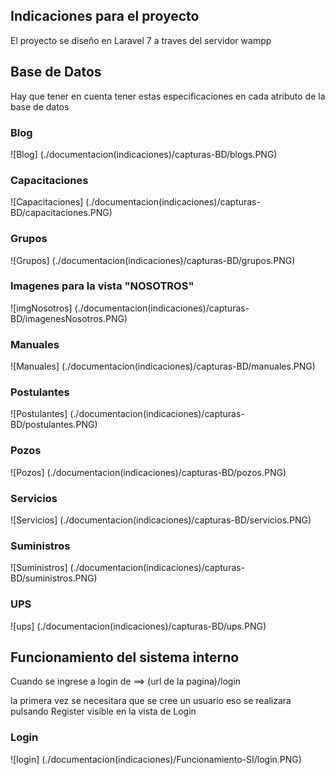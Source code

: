 ## Indicaciones para el proyecto
El proyecto se diseño en Laravel 7 a traves del servidor wampp

## Base de Datos

Hay que tener en cuenta tener estas especificaciones en cada atributo de la base de datos 

### Blog
![Blog] (./documentacion(indicaciones)/capturas-BD/blogs.PNG)

### Capacitaciones
![Capacitaciones] (./documentacion(indicaciones)/capturas-BD/capacitaciones.PNG)

### Grupos
![Grupos] (./documentacion(indicaciones)/capturas-BD/grupos.PNG)

### Imagenes para la vista "NOSOTROS"
![imgNosotros] (./documentacion(indicaciones)/capturas-BD/imagenesNosotros.PNG)

### Manuales
![Manuales] (./documentacion(indicaciones)/capturas-BD/manuales.PNG)

### Postulantes
![Postulantes] (./documentacion(indicaciones)/capturas-BD/postulantes.PNG)

### Pozos
![Pozos] (./documentacion(indicaciones)/capturas-BD/pozos.PNG)

### Servicios
![Servicios] (./documentacion(indicaciones)/capturas-BD/servicios.PNG)

### Suministros
![Suministros] (./documentacion(indicaciones)/capturas-BD/suministros.PNG)

### UPS
![ups] (./documentacion(indicaciones)/capturas-BD/ups.PNG)


## Funcionamiento del sistema interno 

Cuando se ingrese a login de ==> (url de la pagina)/login

la primera vez se necesitara que se cree un usuario eso se realizara pulsando Register visible en la vista de Login 

### Login
![login] (./documentacion(indicaciones)/Funcionamiento-SI/login.PNG)










<!--   
            <p align="center"><img src="https://res.cloudinary.com/dtfbvvkyp/image/upload/v1566331377/laravel-logolockup-cmyk-red.svg" width="400"></p>

            <p align="center">
            <a href="https://travis-ci.org/laravel/framework"><img src="https://travis-ci.org/laravel/framework.svg" alt="Build Status"></a>
            <a href="https://packagist.org/packages/laravel/framework"><img src="https://poser.pugx.org/laravel/framework/d/total.svg" alt="Total Downloads"></a>
            <a href="https://packagist.org/packages/laravel/framework"><img src="https://poser.pugx.org/laravel/framework/v/stable.svg" alt="Latest Stable Version"></a>
            <a href="https://packagist.org/packages/laravel/framework"><img src="https://poser.pugx.org/laravel/framework/license.svg" alt="License"></a>
            </p>

            ## About Laravel

            Laravel is a web application framework with expressive, elegant syntax. We believe development must be an enjoyable and creative experience to be truly fulfilling. Laravel takes the pain out of development by easing common tasks used in many web projects, such as:

            - [Simple, fast routing engine](https://laravel.com/docs/routing).
            - [Powerful dependency injection container](https://laravel.com/docs/container).
            - Multiple back-ends for [session](https://laravel.com/docs/session) and [cache](https://laravel.com/docs/cache) storage.
            - Expressive, intuitive [database ORM](https://laravel.com/docs/eloquent).
            - Database agnostic [schema migrations](https://laravel.com/docs/migrations).
            - [Robust background job processing](https://laravel.com/docs/queues).
            - [Real-time event broadcasting](https://laravel.com/docs/broadcasting).

            Laravel is accessible, powerful, and provides tools required for large, robust applications.

            ## Learning Laravel

            Laravel has the most extensive and thorough [documentation](https://laravel.com/docs) and video tutorial library of all modern web application frameworks, making it a breeze to get started with the framework.


            If you don't feel like reading, [Laracasts](https://laracasts.com) can help. Laracasts contains over 1500 video tutorials on a range of topics including Laravel, modern PHP, unit testing, and JavaScript. Boost your skills by digging into our comprehensive video library.

            ## Laravel Sponsors

            We would like to extend our thanks to the following sponsors for funding Laravel development. If you are interested in becoming a sponsor, please visit the Laravel [Patreon page](https://patreon.com/taylorotwell).

            - **[Vehikl](https://vehikl.com/)**
            - **[Tighten Co.](https://tighten.co)**
            - **[Kirschbaum Development Group](https://kirschbaumdevelopment.com)**
            - **[64 Robots](https://64robots.com)**
            - **[Cubet Techno Labs](https://cubettech.com)**
            - **[Cyber-Duck](https://cyber-duck.co.uk)**
            - **[British Software Development](https://www.britishsoftware.co)**
            - **[Webdock, Fast VPS Hosting](https://www.webdock.io/en)**
            - **[DevSquad](https://devsquad.com)**
            - [UserInsights](https://userinsights.com)
            - [Fragrantica](https://www.fragrantica.com)
            - [SOFTonSOFA](https://softonsofa.com/)
            - [User10](https://user10.com)
            - [Soumettre.fr](https://soumettre.fr/)
            - [CodeBrisk](https://codebrisk.com)
            - [1Forge](https://1forge.com)
            - [TECPRESSO](https://tecpresso.co.jp/)
            - [Runtime Converter](http://runtimeconverter.com/)
            - [WebL'Agence](https://weblagence.com/)
            - [Invoice Ninja](https://www.invoiceninja.com)
            - [iMi digital](https://www.imi-digital.de/)
            - [Earthlink](https://www.earthlink.ro/)
            - [Steadfast Collective](https://steadfastcollective.com/)
            - [We Are The Robots Inc.](https://watr.mx/)
            - [Understand.io](https://www.understand.io/)
            - [Abdel Elrafa](https://abdelelrafa.com)
            - [Hyper Host](https://hyper.host)
            - [Appoly](https://www.appoly.co.uk)
            - [OP.GG](https://op.gg)

            ## Contributing

            Thank you for considering contributing to the Laravel framework! The contribution guide can be found in the [Laravel documentation](https://laravel.com/docs/contributions).

            ## Code of Conduct

            In order to ensure that the Laravel community is welcoming to all, please review and abide by the [Code of Conduct](https://laravel.com/docs/contributions#code-of-conduct).

            ## Security Vulnerabilities

            If you discover a security vulnerability within Laravel, please send an e-mail to Taylor Otwell via [taylor@laravel.com](mailto:taylor@laravel.com). All security vulnerabilities will be promptly addressed.

            ## License

            The Laravel framework is open-sourced software licensed under the [MIT license](https://opensource.org/licenses/MIT).



-->